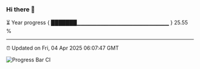 ### Hi there 👋

⏳ Year progress { ███████▁▁▁▁▁▁▁▁▁▁▁▁▁▁▁▁▁▁▁▁▁▁▁ } 25.55 %

---

⏰ Updated on Fri, 04 Apr 2025 06:07:47 GMT

![Progress Bar CI](https://github.com/liununu/liununu/workflows/Progress%20Bar%20CI/badge.svg)
